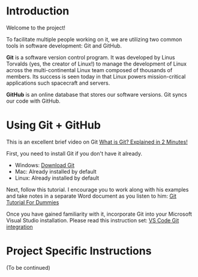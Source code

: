 # Introduction

Welcome to the project!

To facilitate multiple people working on it, we are utilizing two common tools in software development: Git and GitHub. 

**Git** is a software version control program. It was developed by Linus Torvalds (yes, the creator of Linux!) to manage the development of Linux across the multi-continental Linux team composed of thousands of members. Its success is seen today in that Linux powers mission-critical applications such spacecraft and servers.  

**GitHub** is an online database that stores our software versions. Git syncs our code with GitHub. 

# Using Git + GitHub

This is an excellent brief video on Git [What is Git? Explained in 2 Minutes!](https://www.youtube.com/watch?v=2ReR1YJrNOM)

First, you need to install Git if you don't have it already. 

* Windows: [Download Git](https://git-scm.com/downloads/win)
* Mac: Already installed by default
* Linux: Already installed by default

Next, follow this tutorial. I encourage you to work along with his examples and take notes in a separate Word document as you listen to him: [Git Tutorial For Dummies](https://www.youtube.com/watch?v=mJ-qvsxPHpY)

Once you have gained familiarity with it, incorporate Git into your Microsoft Visual Studio installation. Please read this instruction set: [VS Code Git integration](https://code.visualstudio.com/docs/sourcecontrol/intro-to-git)

# Project Specific Instructions 

(To be continued)

